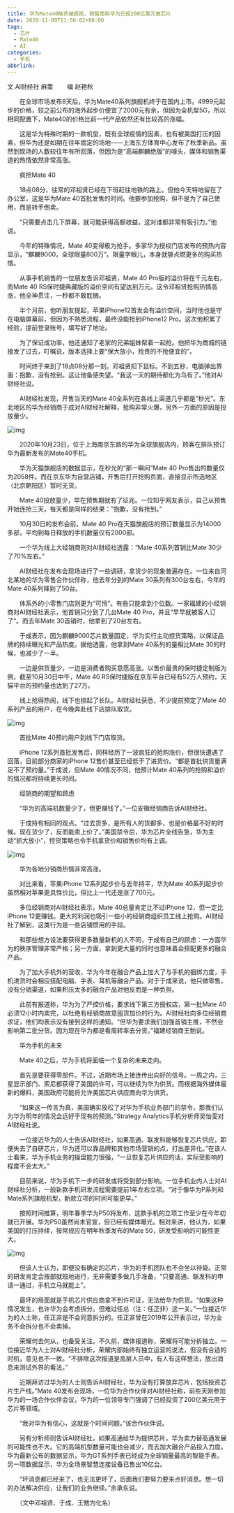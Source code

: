 ```yaml
---
title: 华为Mate40缺货被疯抢，销售商称华为已投200亿美元做芯片
date: 2020-11-09T11:50:02+08:00
tags:
  - 芯片
  - Mate40
  - AI
categories:
  - 手机
abbrlink:
---
```


文
AI财经社 麻策
　　编
赵艳秋

　　在全球市场发布8天后，华为Mate40系列旗舰机终于在国内上市。4999元起步的价格，较之前公布的海外起步价便宜了2000元有余，但因为全机型5G，所以相同配置下，Mate40的价格比前一代产品依然还有比较高的涨幅。

　　这是华为特殊时期的一款机型，既有全球疫情的因素，也有被美国打压的因素，但华为还是如期在往年固定的场地——上海东方体育中心发布了秋季新品。虽然到现场的人数较往年有所回落，但因为是“高端麒麟绝版”的噱头，媒体和销售渠道的热情依然非常高涨。<br>

　　疯抢Mate 40

　　18点08分，往常的邓祖贤已经在下班赶往地铁的路上。但他今天特地留在了办公室，这是华为Mate 40首批发售的时间。他要参加抢购，但不是为了自己使用，而是转手倒卖。

　　“只需要点击几下屏幕，就可能获得高额收益，这对谁都非常有吸引力。”他说。

　　今年的特殊情况，Mate 40变得极为抢手。多家华为授权门店发布的预热内容显示，“麒麟9000，全球限量800万”。限量字眼儿，本身就够点燃更多的购买热情。

　　从事手机销售的一位朋友告诉邓祖贤，Mate 40 Pro版的溢价将在千元左右，而Mate 40 RS保时捷典藏版的溢价空间有望达到万元。这令邓祖贤抢购热情高涨，他全神贯注，一秒都不敢耽搁。

　　半个月前，他听朋友提起，苹果iPhone12首发会有溢价空间，当时他也是守在电脑屏幕前，但因为不熟悉流程，最终没能抢到iPhone12 Pro。这次他积累了经验，提前登录账号，填写好了地址。

　　为了保证成功率，他还通知了老家的兄弟姐妹帮着一起抢。他把华为商城的链接发了过去，叮嘱说，版本选择上要“保大放小，抢贵的不抢便宜的”。

　　时间终于来到了18点08分那一刻。邓祖贤扣下鼠标。不到五秒，电脑弹出界面：抱歉，没有抢到。这让他备感失望。“我这一天的期待都化为乌有了。”他对AI财经社说。

　　AI财经社发现，开售当天的Mate 40全系列在各线上渠道几乎都是“秒光”。东北地区的华为经销商于成对AI财经社解释，抢购非常火爆，另外一方面的原因是投放量少。

![img](https://cdn.jsdelivr.net/gh/yakeing/Documentation@main/Hexo/images/64d2-kcieyvy9223463.png)

　　2020年10月23日，位于上海南京东路的华为全球旗舰店内，顾客在排队预订华为最新发布的Mate40手机。

　　华为天猫旗舰店的数据显示，在秒光的“那一瞬间”Mate 40 Pro售出的数量仅为2058件。而在京东华为自营店铺，开售后打开抢购页面，直接显示所选地区（北京朝阳区）暂时无货。

　　Mate 40投放量少，早在预售期就有了征兆。一位知乎网友表示，自己从预售开始连抢三天，每天都是同样的结果：“抱歉，没有抢到。”

　　10月30日的发布会前，Mate 40 Pro在天猫旗舰店的预订数量显示为14000多部，平均到每日释放的手机数量仅有2000部。

　　一个华为线上大经销商则对AI财经社透露：“Mate 40系列首销比Mate 30少了70%左右。”

　　AI财经社在发布会现场进行了一些调研，拿货少的现象普遍存在。一位来自河北某地的华为零售合作伙伴称，他去年分到的Mate 30系列有300台左右，今年的Mate 40系列降到了50台。

　　体系外的小零售门店则更为“可怜”。有些只能拿到个位数。一家福建的小经销商对AI财经社表示，他首销只分到了几台Mate 40 Pro，并且“早早就被客人订了”。而去年Mate 30首销时，他拿到了20台左右。

　　于成表示，因为麒麟9000芯片数量固定，华为实行主动控货策略，以保证品牌的持续曝光和产品热度。据他透露，他拿到Mate 40系列的量相比Mate 30的时候，也减少了一半。

　　一边是供货量少，一边是消费者购买意愿高涨。以售价最贵的保时捷定制版为例，截至10月30日中午，Mate 40 RS保时捷版在京东平台已经有52万人预约，天猫平台的预约量也达到了27万。

　　线上抢得热闹，线下也排起了长队。AI财经社获悉，不少提前预定了Mate 40系列产品的用户，在今晚奔赴线下店排队取货。

![img](https://cdn.jsdelivr.net/gh/yakeing/Documentation@main/Hexo/images/710e-kcieyvy9223464.png)

　　首批Mate 40预约用户到线下门店取货。

　　iPhone 12系列首批发售后，同样经历了一波疯狂的抢购涨价，但很快遭遇了回落，目前部分商家的iPhone 12售价甚至已经低于了进货价。“都是首批供货量满足不了预约量。”于成说，但Mate 40情况不同，他预计Mate 40系列的抢购和溢价的情况都将持续更长时间。

　　经销商的期望和顾虑

　　“华为的高端机数量少了，但更赚钱了。”一位安徽经销商告诉AI财经社。

　　于成持有相同的观点。“过去货多，是所有人的货都多，也是价格最不好的时候。现在货少了，反而能卖上价了。”美国禁令后，华为芯片全线告急，华为主动“抓大放小”，控货策略也令手机拿货价和销售价均有上调。

![img](https://cdn.jsdelivr.net/gh/yakeing/Documentation@main/Hexo/images/69ad-kcieyvy9223593.png)

　　华为各地分销商热情非常高涨。

　　对比来看，苹果iPhone 12系列起步价与去年持平，华为Mate 40系列起步价虽然相对苹果更具性价比，但比上一代还是涨了700元。

　　多位经销商对AI财经社表示，Mate 40总量肯定比不过iPhone 12，但一定比iPhone 12更赚钱。更大的利润也吸引一些小的经销商组织员工线上抢购。AI财经社了解到，这类行为是一些店铺惯用的手段。

　　和那些想方设法要获得更多数量新机的人不同，于成有自己的顾虑：一方面华为的秩序管理非常严格；另一方面，拿到更大量的同时也意味着会搭配更多的融合产品。

　　为了加大手机外的营收，华为今年在融合产品上加大了与手机的捆绑力度，手机进货时会相应搭配电脑、手表、耳机等融合产品。对于于成来说，他只做零售，没有分销渠道，如果积压太多的融合产品对他反而是一种负担。

　　此前有报道称，华为为了严控价格，要求线下第三方授权店，第一批Mate 40必须12小时内卖完，以杜绝有经销商故意囤货加价的行为。AI财经社向多位经销商求证，他们均表示没有接到这样的通知。“但华为要求我们加强首销主推，不然会影响第二批分货。因为现在华为都是看周转率去分货。”福建经销商王勉说。

　　华为手机的未来

　　Mate 40之后，华为手机将面临一个复杂的未来走向。

　　首先是要获得零部件。不过，近期市场上接连传出向好的信号。一周之内，三星显示部门、索尼都获得了美国的许可，可以继续为华为供货。而根据海外媒体最新的爆料，美国政府可能将允许美国芯片供应商向华为供货。

　　“如果这一传言为真，美国确实放松了对华为手机业务部门的禁令，那我们认为华为明年的情况会远好于现有的预测。”Strategy Analytics手机分析师吴怡雯对AI财经社说。

　　一位接近华为的人士告诉AI财经社，如果高通、联发科能够恢复芯片供应，即便失去了自研芯片，华为还可以靠品牌和其他市场营销的点，打出差异化。”在该人士看来，华为手机业务的操盘能力很强，“一旦恢复芯片供应的话，实际受影响的程度不会太大。”

　　目前来说，华为手机下一步的研发或将受到部分影响。一位手机业内人士对AI财经社分析，一般新款手机研发流程需要提前1年左右立项。“对于像华为P系列和Mate系列旗舰机型，新款立项的时间可能更早。”

　　按照时间推算，明年春季华为P50将发布，这款手机的立项工作至少在今年初就已开展。华为P50虽然尚未官宣，但已经有媒体曝光。相对来讲，他认为，如果美国的打压持续，按常规应在明年秋季发布的Mate 50，研发受影响的可能性更大。

![img](https://cdn.jsdelivr.net/gh/yakeing/Documentation@main/Hexo/images/c947-kcieyvy9223588.png)

　　但该人士认为，即便没有确定的芯片，华为的手机团队也不会坐以待毙。正常的研发肯定会按部就班地进行，无非需要多做几手准备，“只要高通、联发科的申请一通过，手机立马就能上”。

　　最坏的局面就是手机芯片供应商拿不到许可证，无法给华为供货。“如果这种情况发生，也许华为会考虑拆分。但难过任总（注：任正非）这一关。”一位接近华为的人士称，任正非是不会同意拆分的。任正非曾在2019年公开表示过，华为业务不会拆分也不会卖掉。

　　荣耀何去何从，也备受关注。不久前，媒体报道称，荣耀将可能分拆独立。一位接近华为人士对AI财经社分析，荣耀内部始终有独立运营的说法，但没有合适的时机，意见也不一致。“不排除这次报道是高层人员中，有人有这样想法，放出消息来测试外界的看法。”

　　近期拜访过华为的人士则告诉AI财经社，华为没有打算放弃芯片，包括投资芯片生产线。”Mate 40发布会现场，一位华为合作伙伴对AI财经社称，前些天刚参加华为的一场合作伙伴会议，华为的一位领导专门强调了已经投资了200亿美元用于芯片等领域。

　　“我对华为有信心，这就是个时间问题。”该合作伙伴说。

　　另有分析师则告诉AI财经社，如果高通给华为提供芯片，华为卖力替高通发展的可能性也不大。它的高端机型数量可能也会减少，而去加大融合产品投入力度。华为最新公布的数据显示，华为GT系列手表已经成为全球销量最高的智能手表。另一项数据显示，华为全场景智慧连接设备已售出10亿台。

　　“坏消息都已经来了，也无法更坏了，后面我们要努力要来点好消息。想一切的办法解决供应，让我们的业务继续。”余承东说。

　　（文中邓祖贤、于成、王勉为化名）